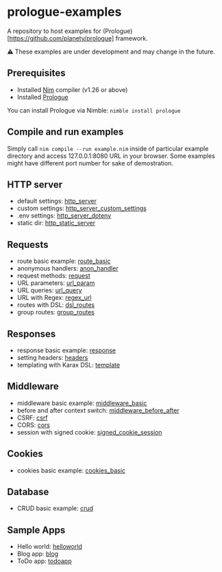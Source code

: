 # prologue-examples
A repository to host examples for (Prologue)[https://github.com/planety/prologue] framework.

⚠️ These examples are under development and may change in the future.

## Prerequisites
- Installed [Nim](https://nim-lang.org/) compiler (v1.26 or above)
- Installed [Prologue](https://github.com/planety/prologue)

You can install Prologue via Nimble: `nimble install prologue`

## Compile and run examples
Simply call `nim compile --run example.nim` inside of particular example directory and access 127.0.0.1:8080 URL in your browser.
Some examples might have different port number for sake of demostration.

## HTTP server
- default settings: [http_server](http_server)
- custom settings: [http_server_custom_settings](http_server_custom_settings)
- .env settings: [http_server_dotenv](http_server_dotenv)
- static dir: [http_static_server](http_static_server)

## Requests
- route basic example: [route_basic](route_basic)
- anonymous handlers: [anon_handler](anon_handler)
- request methods: [request](request)
- URL parameters: [url_param](url_param)
- URL queries: [url_query](url_query)
- URL with Regex: [regex_url](regex_url)
- routes with DSL: [dsl_routes](dsl_routes)
- group routes: [group_routes](group_routes)

## Responses
- response basic example: [response](response)
- setting headers: [headers](headers)
- templating with Karax DSL: [template](template)

## Middleware
- middleware basic example: [middleware_basic](middleware_basic)
- before and after context switch: [middleware_before_after](middleware_before_after)
- CSRF: [csrf](csrf)
- CORS: [cors](cors)
- session with signed cookie: [signed_cookie_session](signed_cookie_session)

## Cookies
- cookies basic example: [cookies_basic](cookies_basic)

## Database
- CRUD basic example: [crud](crud)

## Sample Apps
- Hello world: [helloworld](helloworld)
- Blog app: [blog](blog)
- ToDo app: [todoapp](todoapp)